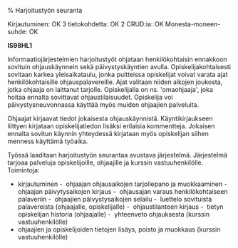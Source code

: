% Harjoitustyön seuranta
<!-- Arvosanamaksimi: 5 -->
<!-- Vaikeustaso: Haastava -->
<comment>
Kirjautuminen:        OK
3 tietokohdetta:      OK
2 CRUD:ia:            OK
Monesta-moneen-suhde: OK
</comment>

**IS98HL1**

Informaatiojärjestelmien harjoitustyöt ohjataan henkilökohtaisin ennakkoon
sovituin ohjauskäynnein sekä päivystyskäyntien avulla. Opiskelijakohtaisesti
sovitaan karkea yleisaikataulu, jonka puitteissa opiskelijat voivat
varata ajat henkilökohtaisille ohjauspalavereille. Ajat valitaan niiden
aikojen joukosta, jotka ohjaaja on laittanut tarjolle. Opiskelijalla on
ns. 'omaohjaaja', joka hoitaa ennalta sovittavat ohjaustilaisuudet.
Opiskelija voi päivystysneuvonnassa käyttää myös muiden ohjaajien palveluita.

Ohjaajat kirjaavat tiedot jokaisesta ohjauskäynnistä. Käyntikirjaukseen
liittyen kirjataan opiskelijatiedon lisäksi erilaisia kommentteja.
Jokaisen ennalta sovitun käynnin yhteydessä kirjataan myös opiskelijan
siihen menness käyttämä työaika.

Työssä laaditaan harjoitustyön seurantaa avustava järjestelmä. Järjestelmä
tarjoaa palveluja opiskelijoille, ohjaajille ja kurssin vastuuhenkilölle.
Toimintoja:

-  kirjautuminen
-  ohjaajan ohjausaikojen tarjollepano ja muokkaaminen
-  ohjaajan päivytysaikojen kirjaus
-  ohjausajan varaus henkilökohtaiseen palaveriin
-  ohjaajien päivystysaikojen selailu
-  luettelo sovituista palavereista (ohjaajalle, opiskelijalle)
-  ohjaustilanteen kirjaus
-  tietyn opiskelijan historia (ohjaajalle)
-  yhteenveto ohjauksesta (kurssin vastuuhenkilölle)
-  ohjaajien ja opiskelijoiden tietojen lisäys, poisto ja muokkaus (kurssin vastuuhenkilölle)
